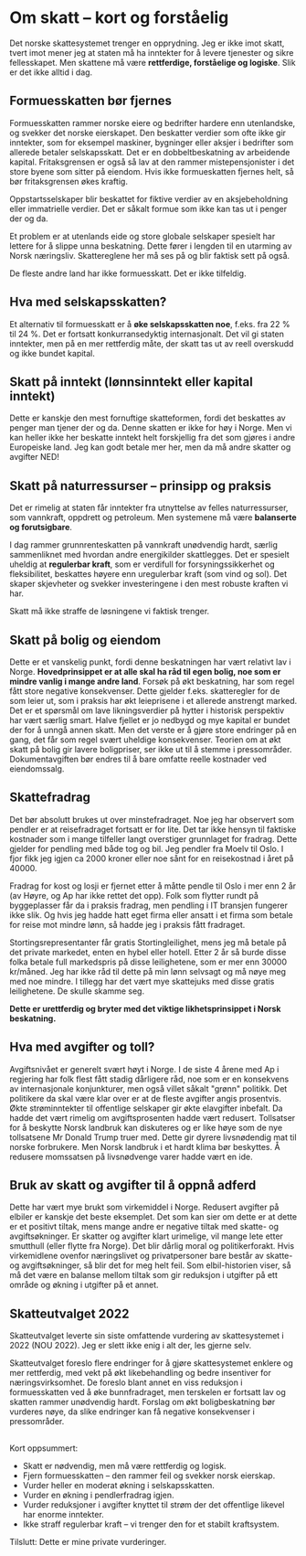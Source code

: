 # Om skatt – kort og forståelig

Det norske skattesystemet trenger en opprydning. 
Jeg er ikke imot skatt, 
tvert imot mener jeg at staten må ha inntekter for å levere tjenester og sikre fellesskapet. 
Men skattene må være **rettferdige, forståelige og logiske**. Slik er det ikke alltid i dag.

## Formuesskatten bør fjernes

Formuesskatten rammer norske eiere og bedrifter hardere enn utenlandske, 
og svekker det norske eierskapet. Den beskatter verdier som ofte ikke gir inntekter, 
som for eksempel maskiner, bygninger eller aksjer i bedrifter som allerede betaler selskapsskatt. 
Det er en dobbeltbeskatning av arbeidende kapital. Fritaksgrensen er også så lav at den rammer
mistepensjonister i det store byene som sitter på eiendom. Hvis ikke formueskatten fjernes helt,
så bør fritaksgrensen økes kraftig.

Oppstartsselskaper blir beskattet for fiktive verdier av en aksjebeholdning eller 
immatrielle verdier. Det er såkalt formue som ikke kan tas ut i penger der og da.

Et problem er at utenlands eide og store globale selskaper spesielt har lettere for å
slippe unna beskatning. Dette fører i lengden til en utarming av Norsk næringsliv.
Skattereglene her må ses på og blir faktisk sett på også.

De fleste andre land har ikke formuesskatt. Det er ikke tilfeldig.  

## Hva med selskapsskatten?

Et alternativ til formuesskatt er å **øke selskapsskatten noe**, 
f.eks. fra 22 % til 24 %. Det er fortsatt konkurransedyktig internasjonalt. 
Det vil gi staten inntekter, men på en mer rettferdig måte, 
der skatt tas ut av reell overskudd og ikke bundet kapital.

## Skatt på inntekt (lønnsinntekt eller kapital inntekt)

Dette er kanskje den mest fornuftige skatteformen, fordi det beskattes av penger man tjener der og da.
Denne skatten er ikke for høy i Norge. Men vi kan heller ikke her beskatte inntekt helt forskjellig
fra det som gjøres i andre Europeiske land. Jeg kan godt betale mer her, men da må andre skatter
og avgifter NED!

## Skatt på naturressurser – prinsipp og praksis

Det er rimelig at staten får inntekter fra utnyttelse av felles naturressurser, 
som vannkraft, oppdrett og petroleum. Men systemene må være **balanserte og forutsigbare**.

I dag rammer grunnrenteskatten på vannkraft unødvendig hardt, 
særlig sammenliknet med hvordan andre energikilder skattlegges. 
Det er spesielt uheldig at **regulerbar kraft**, som er verdifull for forsyningssikkerhet og fleksibilitet, 
beskattes høyere enn uregulerbar kraft (som vind og sol). 
Det skaper skjevheter og svekker investeringene i den mest robuste kraften vi har.  

Skatt må ikke straffe de løsningene vi faktisk trenger. 

## Skatt på bolig og eiendom

Dette er et vanskelig punkt, fordi denne beskatningen har vært relativt lav i Norge.
**Hovedprinsippet er at alle skal ha råd til egen bolig, noe som er mindre vanlig i mange andre land**.
Forsøk på økt beskatning, har som regel fått store negative konsekvenser.
Dette gjelder f.eks. skatteregler for de som leier ut, 
som i praksis har økt leieprisene i et allerede anstrengt marked.
Det er et spørsmål om lave likningsverdier på hytter i historisk perspektiv har vært
særlig smart. Halve fjellet er jo nedbygd og mye kapital er bundet der for å unngå annen skatt.
Men det verste er å gjøre store endringer på en gang, det får som regel svært uheldige konsekvenser. 
Teorien om at økt skatt på bolig gir lavere boligpriser, ser ikke ut til å stemme i pressområder.
Dokumentavgiften bør endres til å bare omfatte reelle kostnader ved eiendomssalg.

## Skattefradrag

Det bør absolutt brukes ut over minstefradraget. Noe jeg har observert som pendler er at reisefradraget
fortsatt er for lite. Det tar ikke hensyn til faktiske kostnader som i mange tilfeller langt overstiger
grunnlaget for fradrag. Dette gjelder for pendling med både tog og bil. Jeg pendler fra Moelv til
Oslo. I fjor fikk jeg igjen ca 2000 kroner eller noe sånt for en reisekostnad i året på 40000.

Fradrag for kost og losji er fjernet etter å måtte pendle til Oslo i mer enn 2 år (av Høyre, og Ap har ikke
rettet det opp). Folk som flytter rundt på byggeplasser får da i praksis fradrag, 
men pendling i IT bransjen fungerer ikke slik.
Og hvis jeg hadde hatt eget firma eller ansatt i et firma som betale for reise mot mindre lønn, 
så hadde jeg i praksis fått fradraget.  

Stortingsrepresentanter får gratis Stortingleilighet, mens jeg må betale på det private markedet, 
enten en hybel eller hotell. Etter 2 år så burde
disse folka betale full markedspris på disse leilighetene, som er mer enn 30000 kr/måned.
Jeg har ikke råd til dette på min lønn selvsagt og må nøye meg med noe mindre.
I tillegg har det vært mye skattejuks med disse gratis leilighetene. De skulle skamme seg.

**Dette er urettferdig og bryter med det viktige likhetsprinsippet i Norsk beskatning.**

## Hva med avgifter og toll?

Avgiftsnivået er generelt svært høyt i Norge. I de siste 4 årene med Ap i regjering har folk flest
fått stadig dårligere råd, noe som er en konsekvens av internasjonale konjunkturer, men også
villet såkalt "grønn" politikk. Det politikere da skal være klar over er at de fleste avgifter
angis prosentvis. Økte strøminntekter til offentlige selskaper gir økte elavgifter inbefalt.
Da hadde det vært rimelig om avgiftsprosenten hadde vært redusert. Tollsatser for å beskytte
Norsk landbruk kan diskuteres og er like høye som de nye tollsatsene Mr Donald Trump truer med. 
Dette gir dyrere livsnødendig mat til norske forbrukere. 
Men Norsk landbruk i et hardt klima bør beskyttes.
Å redusere momssatsen på livsnødvenge varer hadde vært en ide. 

## Bruk av skatt og avgifter til å oppnå adferd

Dette har vært mye brukt som virkemiddel i Norge. Redusert avgifter på elbiler er kanskje det beste eksemplet.
Det som kan sier om dette er at dette er et positivt tiltak, mens mange andre er negative tiltak med skatte-
og avgiftsøkninger. Er skatter og avgifter klart urimelige, vil mange lete etter smutthull (eller flytte fra Norge). 
Det blir dårlig moral og politikerforakt. Hvis virkemidlene ovenfor næringslivet og privatpersoner bare
består av skatte- og avgiftsøkninger, så blir det for meg helt feil. Som elbil-historien viser, så må
det være en balanse mellom tiltak som gir reduksjon i utgifter på ett område og økning i utgifter på et annet.

## Skatteutvalget 2022

Skatteutvalget leverte sin siste omfattende vurdering av skattesystemet i 2022 (NOU 2022). 
Jeg er slett ikke enig i alt der, les gjerne selv. 

Skatteutvalget foreslo flere endringer for å gjøre skattesystemet enklere og mer rettferdig, 
med vekt på økt likebehandling og bedre insentiver for næringsvirksomhet. 
De foreslo blant annet en viss reduksjon i formuesskatten ved å øke bunnfradraget, 
men terskelen er fortsatt lav og skatten rammer unødvendig hardt. 
Forslag om økt boligbeskatning bør vurderes nøye, 
da slike endringer kan få negative konsekvenser i pressområder.

##

Kort oppsummert:  

- Skatt er nødvendig, men må være rettferdig og logisk.
- Fjern formuesskatten – den rammer feil og svekker norsk eierskap.
- Vurder heller en moderat økning i selskapsskatten.
- Vurder en økning i pendlerfradrag igjen.
- Vurder reduksjoner i avgifter knyttet til strøm der det offentlige likevel har enorme inntekter.
- Ikke straff regulerbar kraft – vi trenger den for et stabilt kraftsystem.  

Tilslutt: Dette er mine private vurderinger. 
